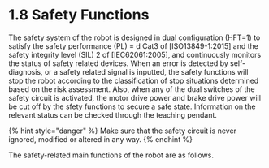 ﻿# 1.8 Safety Functions

The safety system of the robot is designed in dual configuration (HFT=1) to satisfy the safety performance (PL) = d Cat3 of [ISO13849-1:2015] and the safety integrity level (SIL) 2 of [IEC62061:2005], and continuously monitors the status of safety related devices. When an error is detected by self-diagnosis, or a safety related signal is inputted, the safety functions will stop the robot according to the classification of stop situations determined based on the risk assessment. Also, when any of the dual switches of the safety circuit is activated, the motor drive power and brake drive power will be cut off by the sfety functions to secure a safe state. Information on the relevant status can be checked through the teaching pendant.

{% hint style="danger" %}
Make sure that the safety circuit is never ignored, modified or altered in any way.
{% endhint %}


The safety-related main functions of the robot are as follows.
